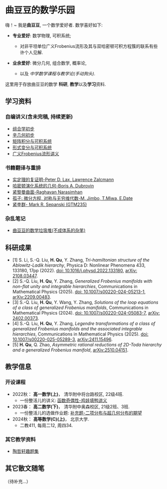 # 曲豆豆的数学乐园

嗨！~ 我是**曲豆豆**, 一个数学爱好者. 数学喜好如下: 

* **专业爱好**: 数学物理, 可积系统;
  - 对非平坦单位广义Frobenius流形及其与双哈密顿可积方程簇的联系有些许个人见解.
  
* **业余爱好**: 微分几何, 组合数学, 概率论,
  - 以及 _中学数学课程与教学论(手动狗头)_. 

这里用于存放曲豆豆的数学 **科研**, **教学**以及**学习**资料. 

## 学习资料

### 自编讲义(含未完稿, 持续更新)
* [组合学初步](https://raw.githubusercontent.com/qhn1121/qdd-translation/master/Comb.pdf)
* [辛几何初步](https://github.com/qhn1121/qdd-translation/raw/master/Symplectic.pdf)
* [矩阵积分与可积系统](https://github.com/qhn1121/qdd-translation/raw/master/MatrixModels.pdf)
* [形式变分与可积系统](https://github.com/qhn1121/qdd-translation/raw/master/Hamiltonian.pdf)
* [广义Frobenius流形讲义](https://github.com/qhn1121/qdd-translation/raw/master/GFMonline.pdf)

### 书籍翻译与重排
* [实定理的复证明-Peter D. Lax, Lawrence Zalcmann](https://github.com/qhn1121/qdd-translation/raw/master/Math0411.pdf)
* [哈密顿演化系统的几何-Boris A. Dubrovin](https://github.com/qhn1121/qdd-translation/raw/master/Math0412.pdf)
* [紧黎曼曲面-Raghavan Narasimhan](https://github.com/qhn1121/qdd-translation/raw/master/Math0413.pdf)
* [孤子: 微分方程, 对称与无穷维代数-M. Jimbo, T.Miwa, E.Date](https://github.com/qhn1121/qdd-translation/raw/master/Math0414.pdf) 
* [紧李群- Mark R. Sepanski (GTM235)](https://github.com/qhn1121/qdd-translation/raw/master/Math0415.pdf)

### 杂乱笔记
* [曲豆豆的数学垃圾堆(不成体系的杂笔)](https://github.com/qhn1121/qdd-translation/raw/master/QddNotes.pdf)

## 科研成果

* [1] S. Li, S.-Q. Liu, **H. Qu**, Y. Zhang, _Tri-hamiltonian structure of the Ablowitz-Ladik hierarchy_, Physica D: Nonlinear Phenomena 433, 133180, 17pp (2022). [doi: 10.1016/j.physd.2022.133180](https://www.sciencedirect.com/science/article/abs/pii/S0167278922000173), [arXiv: 2108.03447](https://arxiv.org/abs/2108.03447). 
* [2] S.-Q. Liu, **H. Qu**, Y. Zhang, _Generalized Frobenius manifolds with non-flat unity and integrable hierarchies_, Communications in Mathematical Physics (2025). [doi: 10.1007/s00220-024-05213-1](https://link.springer.com/article/10.1007/s00220-024-05213-1), [arXiv:2209.00483](https://arxiv.org/abs/2209.00483). 
* [3] S.-Q. Liu, **H. Qu**, Y. Wang, Y. Zhang, _Solutions of the loop equations of a class of generalized Frobenius manifolds_,  Communications in Mathematical Physics (2024). [doi: 10.1007/s00220-024-05083-7](https://link.springer.com/article/10.1007/s00220-024-05083-7), [arXiv: 2402.00373](https://arxiv.org/abs/2402.00373).
* [4] S.-Q. Liu, **H. Qu**, Y. Zhang, _Legendre transformations of a class of generalized Frobenius manifolds and the associated integrable hierarchies_,   Communications in Mathematical Physics (2025). [doi: 10.1007/s00220-025-05289-3](https://link.springer.com/article/10.1007/s00220-025-05289-3), [arXiv:2411.15496](https://arxiv.org/abs/2411.15496).
* [5] **H. Qu**, Q. Zhao, _Asymmetric rational reductions of 2D-Toda hierarchy and a generalized Frobenius manifold_, [arXiv:2510.04151](https://arxiv.org/abs/2510.04151).


## 教学信息

### 开设课程

* 2022秋： **高一数学(上)**， 清华附中将台路校区, 22级4班.
  - 一份整活儿的讲义: [函数奇偶性-鸡娃填鸭讲义](https://github.com/qhn1121/qdd-translation/raw/master/%E5%87%BD%E6%95%B0%E5%A5%87%E5%81%B6%E6%80%A7-%E9%B8%A1%E5%A8%83%E5%A1%AB%E9%B8%AD%E8%AE%B2%E4%B9%89.pdf)
* 2023春： **高二数学(下)**， 清华附中奥森校区, 21级2班、3班.
  - 一份整活儿的选做作业题: [补充题-二项分布与超几何分布的期望](https://github.com/qhn1121/qdd-translation/raw/master/2_%E9%80%89%E5%81%9A%E9%A2%98-%E4%BA%8C%E9%A1%B9%E5%88%86%E5%B8%83%E4%B8%8E%E8%B6%85%E5%87%A0%E4%BD%95%E5%88%86%E5%B8%83%E7%9A%84%E6%9C%9F%E6%9C%9B.pdf)
* 2024秋： **高等数学(C)(上)**， 北京大学.
  - 二教411, 每周二12, 周四34. 

### 其它教学资料

* [陶哲轩趣题集](https://github.com/qhn1121/qdd-translation/raw/master/Math0601.pdf)

## 其它散文随笔

（待补充...）



